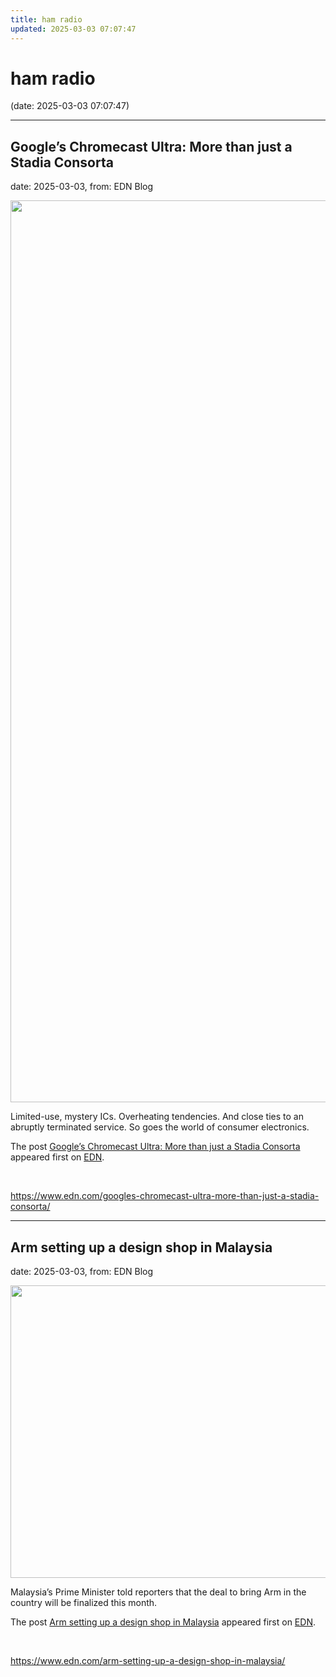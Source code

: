 ```yaml
---
title: ham radio
updated: 2025-03-03 07:07:47
---
```


# ham radio

(date: 2025-03-03 07:07:47)

---

## Google’s Chromecast Ultra: More than just a Stadia Consorta

date: 2025-03-03, from: EDN Blog

<img width="1400" height="1443" src="https://www.edn.com/wp-content/uploads/hdmi-screws-removed.jpg?fit=1400%2C1443" class="webfeedsFeaturedVisual wp-post-image" alt="" style="display: block; margin-bottom: 5px; clear:both;max-width: 100%;" link_thumbnail="" decoding="async" fetchpriority="high" srcset="https://www.edn.com/wp-content/uploads/hdmi-screws-removed.jpg?w=1400 1400w, https://www.edn.com/wp-content/uploads/hdmi-screws-removed.jpg?w=291 291w, https://www.edn.com/wp-content/uploads/hdmi-screws-removed.jpg?w=768 768w, https://www.edn.com/wp-content/uploads/hdmi-screws-removed.jpg?w=993 993w" sizes="(max-width: 1400px) 100vw, 1400px" /><p>Limited-use, mystery ICs. Overheating tendencies. And close ties to an abruptly terminated service. So goes the world of consumer electronics.</p>
<p>The post <a href="https://www.edn.com/googles-chromecast-ultra-more-than-just-a-stadia-consorta/" data-wpel-link="internal">Google’s Chromecast Ultra: More than just a Stadia Consorta</a> appeared first on <a href="https://www.edn.com" data-wpel-link="internal">EDN</a>.</p>
 

<br> 

<https://www.edn.com/googles-chromecast-ultra-more-than-just-a-stadia-consorta/>

---

## Arm setting up a design shop in Malaysia

date: 2025-03-03, from: EDN Blog

<img width="830" height="468" src="https://www.edn.com/wp-content/uploads/Hero-image-IC-design-in-Malaysia.jpg?fit=830%2C468" class="webfeedsFeaturedVisual wp-post-image" alt="" style="display: block; margin-bottom: 5px; clear:both;max-width: 100%;" link_thumbnail="" decoding="async" loading="lazy" srcset="https://www.edn.com/wp-content/uploads/Hero-image-IC-design-in-Malaysia.jpg?w=830 830w, https://www.edn.com/wp-content/uploads/Hero-image-IC-design-in-Malaysia.jpg?w=300 300w, https://www.edn.com/wp-content/uploads/Hero-image-IC-design-in-Malaysia.jpg?w=768 768w, https://www.edn.com/wp-content/uploads/Hero-image-IC-design-in-Malaysia.jpg?w=800 800w" sizes="auto, (max-width: 830px) 100vw, 830px" /><p>Malaysia’s Prime Minister told reporters that the deal to bring Arm in the country will be finalized this month.</p>
<p>The post <a href="https://www.edn.com/arm-setting-up-a-design-shop-in-malaysia/" data-wpel-link="internal">Arm setting up a design shop in Malaysia</a> appeared first on <a href="https://www.edn.com" data-wpel-link="internal">EDN</a>.</p>
 

<br> 

<https://www.edn.com/arm-setting-up-a-design-shop-in-malaysia/>

